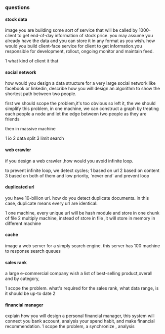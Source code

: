 ### questions

#### stock data
image you are building some sort of service that will be called by 1000-client to 
get end-of-day information of stock price.
you may assume you already have the data and you can store it in any format as you wish.
how would you build client-face service for client to get information.you responsible for development,
rollout, ongoing monitor and maintain feed.

1 what kind of client it that

#### social network
how would you design a data structure for a very large social network like facebook or linkedin, 
describe how you will design an algorithm to show the shortest path between two people.

first we should scope the problem,it's too obvious so left it,
the we should simplify this problem,
in one machine,
we can construct a graph by treating each people a node and let the edge between two people as they are friends

then in massive machine

1 io
2 data split
3 limit search

#### web crawler
if you design a web crawler ,how would you avoid infinite loop.

to prevent infinite loop, we detect cycles;
1 based on url
2 based on content
3 based on both of them and low priority, 'never end' and prevent loop

#### duplicated url
you have 10-billion url. how do you detect duplicate documents.
in this case, duplicate means every url are identical. 

1 one machine, every unique url will be hash module and store in one chunk of file
2 multiply machine, instead of store in file ,it will store in memory in different machine

#### cache

image a web server for a simply search engine. 
this server has 100 machine to response search queues

#### sales rank
a large e-commercial company wish a list of best-selling product,overall and by category,

1 scope the problem. what's required for the sales rank, what data range, is it should be up-to date
2 

#### financial manager
explain how you will design a personal financial manager, this system will connect you bank account, 
analysis your spend habit, and make financial recommendation.
1 scope the problem, a synchronize , analysis  
 

